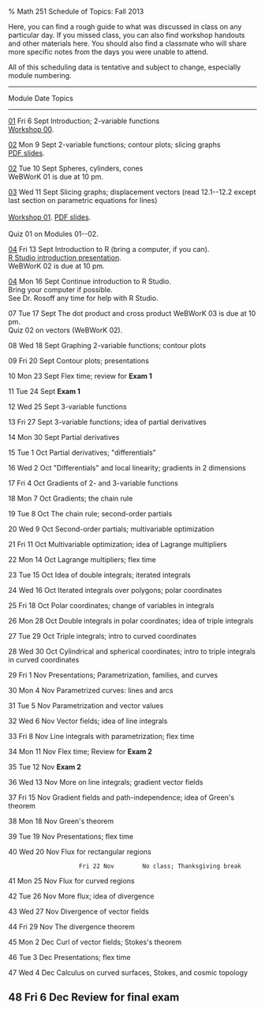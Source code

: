 % Math 251 Schedule of Topics: Fall 2013 

Here, you can find a rough guide to what was discussed in class on any
particular day. If you missed class, you can also find workshop handouts
and other materials here. You should also find a classmate who will share
more specific notes from the days you were unable to attend.

All of this scheduling data is tentative and subject to change, especially
module numbering.

-------------------------------------------------------------------------------------------
 Module                   Date           Topics 
------------------   --------------     ---------------------------------------------------
  [01][m01]             Fri 6 Sept        Introduction; 2-variable functions <br />
                                          [Workshop 00][w00].
                                                                           
  [02][m02]             Mon 9 Sept        2-variable functions; contour plots; slicing graphs <br />
                                          [PDF slides][d01].
               
  [02][m02]             Tue 10 Sept       Spheres, cylinders, cones <br />
                                          WeBWorK 01 is due at 10 pm.
                                          
  [03][m03]             Wed 11 Sept       Slicing graphs; displacement vectors (read 12.1--12.2 except last section on parametric equations for lines) <br />  
                                          [Workshop 01][w01]. [PDF slides][d02]. <br />  
                                          Quiz 01 on Modules 01--02.            
         
  [04][m04]             Fri 13 Sept       Introduction to R (bring a computer, if you can). <br />
                                          [R Studio introduction presentation][d03]. <br />
                                          WeBWorK 02 is due at 10 pm.
         
  [04][m04]             Mon 16 Sept       Continue introduction to R Studio. <br />
                                          Bring your computer if possible. <br />
                                          See Dr. Rosoff any time for help with R Studio.
                                                                                
  07                    Tue 17 Sept       The dot product and cross product
                                          WeBWorK 03 is due at 10 pm. <br />
                                          Quiz 02 on vectors (WeBWorK 02). 

  08                    Wed 18 Sept       Graphing 2-variable functions; contour plots
                                          
  09                    Fri 20 Sept       Contour plots; presentations
                                                                                
  10                    Mon 23 Sept       Flex time; review for **Exam 1**
                                          
  11                    Tue 24 Sept       **Exam 1**
                                          
  12                    Wed 25 Sept       3-variable functions
                                                                                
  13                    Fri 27 Sept       3-variable functions; idea of partial derivatives
                                                                                
  14                    Mon 30 Sept       Partial derivatives
                                                                                                                       
  15                    Tue 1 Oct         Partial derivatives; "differentials"
                                                                                
  16                    Wed 2 Oct         "Differentials" and local linearity; gradients in 2 dimensions 
                                                                                
  17                    Fri 4 Oct         Gradients of 2- and 3-variable functions
                                                                                
  18                    Mon 7 Oct         Gradients; the chain rule
                                                                                
  19                    Tue 8 Oct         The chain rule; second-order partials
                                                                                
  20                    Wed 9 Oct         Second-order partials; multivariable optimization
                                                                                
  21                    Fri 11 Oct        Multivariable optimization; idea of Lagrange multipliers
                                                                                                            
  22                    Mon 14 Oct        Lagrange multipliers; flex time
                                                                                
  23                    Tue 15 Oct        Idea of double integrals; iterated integrals
                                                                                                                              
  24                    Wed 16 Oct        Iterated integrals over polygons; polar coordinates
                                                                                
  25                    Fri 18 Oct        Polar coordinates; change of variables in integrals
                                                                                                           
  26                    Mon 28 Oct        Double integrals in polar coordinates; idea of triple integrals
                                                                                           
  27                    Tue 29 Oct        Triple integrals; intro to curved coordinates
                                                                                
  28                    Wed 30 Oct        Cylindrical and spherical coordinates; intro to triple integrals in curved coordinates 
                                                                                
  29                    Fri 1 Nov         Presentations; Parametrization, families, and curves
                                          
  30                    Mon 4 Nov         Parametrized curves: lines and arcs
                                          
  31                    Tue 5 Nov         Parametrization and vector values
                                                                                
  32                    Wed 6 Nov         Vector fields; idea of line integrals
                                                                                                                      
  33                    Fri 8 Nov         Line integrals with parametrization; flex time
                                                                                
  34                    Mon 11 Nov        Flex time; Review for **Exam 2**
                                          
  35                    Tue 12 Nov        **Exam 2**
                                          
  36                    Wed 13 Nov        More on line integrals; gradient vector fields
                                                                                
  37                    Fri 15 Nov        Gradient fields and path-independence; idea of Green's theorem
                                                                                
  38                    Mon 18 Nov        Green's theorem
                                                                                
  39                    Tue 19 Nov        Presentations; flex time 
                                                                                                                      
  40                    Wed 20 Nov        Flux for rectangular regions
                                                                                
                        Fri 22 Nov        No class; Thanksgiving break
                                                                                
  41                    Mon 25 Nov        Flux for curved regions
                                                                                
  42                    Tue 26 Nov        More flux; idea of divergence
                                                                                
  43                    Wed 27 Nov        Divergence of vector fields
                                                                                
  44                    Fri 29 Nov        The divergence theorem
                                                                                
  45                    Mon 2 Dec         Curl of vector fields; Stokes's theorem
                                                                                
  46                    Tue 3 Dec         Presentations; flex time
                                                                                                                      
  47                    Wed 4 Dec         Calculus on curved surfaces, Stokes, and cosmic topology
                                                                                
  48                    Fri 6 Dec         Review for final exam
---------------------------------------------------------------------------------------------

[m01]: modules/01/Module.html
[m02]: modules/02/Module.html
[m03]: modules/03/Module.html
[m04]: modules/04/Module.html

[w00]: workshops/00/Workshop.pdf
[w01]: workshops/01/Workshop.pdf

[d01]: decks/01/Deck.pdf
[d02]: decks/02/Deck.pdf
[d03]: decks/03/Deck.pdf